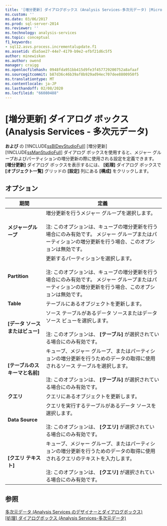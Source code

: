 ```yaml
---
title: '[増分更新] ダイアログボックス (Analysis Services-多次元データ) |Microsoft Docs'
ms.custom: ''
ms.date: 03/06/2017
ms.prod: sql-server-2014
ms.reviewer: ''
ms.technology: analysis-services
ms.topic: conceptual
f1_keywords:
- sql12.asvs.process.incrementalupdate.f1
ms.assetid: d5a5ae27-44e7-4179-b9e2-efbf21d6c5f5
author: minewiskan
ms.author: owend
manager: craigg
ms.openlocfilehash: 0948fda951bb415d9fe3f457729200752a8afaaf
ms.sourcegitcommit: b87d36c46b39af8b929ad94ec707dee8800950f5
ms.translationtype: MT
ms.contentlocale: ja-JP
ms.lasthandoff: 02/08/2020
ms.locfileid: "66080488"
---
```

# <a name="incremental-update-dialog-box-analysis-services---multidimensional-data"></a>[増分更新] ダイアログ ボックス (Analysis Services - 多次元データ)
  
  **および** の [!INCLUDE[ssBIDevStudioFull](../includes/ssbidevstudiofull-md.md)] [増分更新] [!INCLUDE[ssManStudioFull](../includes/ssmanstudiofull-md.md)] ダイアログ ボックスを使用すると、メジャー グループおよびパーティションの増分更新の際に使用される設定を定義できます。 
  **[増分更新]** ダイアログ ボックスを表示するには、 **[処理]** ダイアログ ボックスで **[オブジェクト一覧]** グリッドの **[設定]** 列にある **[構成]** をクリックします。  
  
## <a name="options"></a>オプション  
  
|期間|定義|  
|----------|----------------|  
|**メジャーグループ**|増分更新を行うメジャー グループを選択します。<br /><br /> 注: このオプションは、キューブの増分更新を行う場合にのみ有効です。 メジャー グループまたはパーティションの増分更新を行う場合、このオプションは無効です。|  
|**Partition**|更新するパーティションを選択します。<br /><br /> 注: このオプションは、キューブの増分更新を行う場合にのみ有効です。 メジャー グループまたはパーティションの増分更新を行う場合、このオプションは無効です。|  
|**Table**|テーブルにあるオブジェクトを更新します。|  
|**[データ ソースまたはビュー]**|ソース テーブルがあるデータ ソースまたはデータ ソース ビューを選択します。<br /><br /> 注: このオプションは、 **[テーブル]** が選択されている場合にのみ有効です。|  
|**[テーブルのスキーマと名前]**|キューブ、メジャー グループ、またはパーティションの増分更新を行うためのデータの取得に使用されるソース テーブルを選択します。<br /><br /> 注: このオプションは、 **[テーブル]** が選択されている場合にのみ有効です。|  
|**クエリ**|クエリにあるオブジェクトを更新します。|  
|**Data Source**|クエリを実行するテーブルがあるデータ ソースを選択します。<br /><br /> 注: このオプションは、 **[クエリ]** が選択されている場合にのみ有効です。|  
|**[クエリ テキスト]**|キューブ、メジャー グループ、またはパーティションの増分更新を行うためのデータの取得に使用されるクエリのテキストを入力します。<br /><br /> 注: このオプションは、 **[クエリ]** が選択されている場合にのみ有効です。|  
  
## <a name="see-also"></a>参照  
 [多次元データ &#40;Analysis Services のデザイナーとダイアログボックス&#41;](analysis-services-designers-and-dialog-boxes-multidimensional-data.md)   
 [[処理] ダイアログボックス &#40;Analysis Services-多次元データ&#41;](process-dialog-box-analysis-services-multidimensional-data.md)  
  
  
